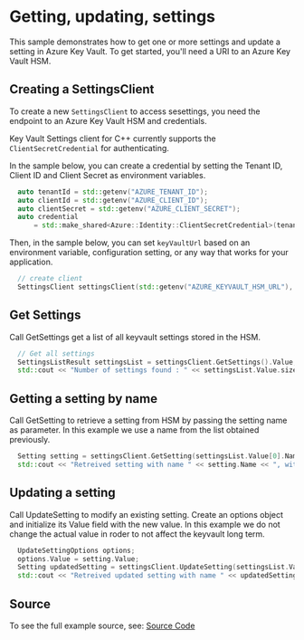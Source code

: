# Getting, updating, settings

This sample demonstrates how to get one or more settings and update a setting in Azure Key Vault.
To get started, you'll need a URI to an Azure Key Vault HSM.

## Creating a SettingsClient

To create a new `SettingsClient` to access sesettings, you need the endpoint to an Azure Key Vault HSM and credentials.

Key Vault Settings client for C++ currently supports the `ClientSecretCredential` for authenticating.

In the sample below, you can create a credential by setting the Tenant ID, Client ID and Client Secret as environment variables.

```cpp Snippet:SampleAdministration1CreateCredential
  auto tenantId = std::getenv("AZURE_TENANT_ID");
  auto clientId = std::getenv("AZURE_CLIENT_ID");
  auto clientSecret = std::getenv("AZURE_CLIENT_SECRET");
  auto credential
      = std::make_shared<Azure::Identity::ClientSecretCredential>(tenantId, clientId, clientSecret);
```

Then, in the sample below, you can set `keyVaultUrl` based on an environment variable, configuration setting, or any way that works for your application.

```cpp Snippet:SampleAdministration2SettingsClient
  // create client
  SettingsClient settingsClient(std::getenv("AZURE_KEYVAULT_HSM_URL"), credential);
```

## Get Settings

Call GetSettings get a list of all keyvault settings stored in the HSM.

```cpp Snippet:SampleAdministration3GetSettings
  // Get all settings 
  SettingsListResult settingsList = settingsClient.GetSettings().Value;
  std::cout << "Number of settings found : " << settingsList.Value.size();
```

## Getting a setting by name

Call GetSetting to retrieve a setting from HSM by passing the setting name as parameter. In this example we use a name from the list obtained previously.

```cpp Snippet:SampleAdministration4GetSetting
  Setting setting = settingsClient.GetSetting(settingsList.Value[0].Name).Value;
  std::cout << "Retreived setting with name " << setting.Name << ", with value " << setting.Value;
```

## Updating a setting

Call UpdateSetting to modify an existing setting. Create an options object and initialize its Value field with the new value. In this example we do not change the actual value in roder to not affect the keyvault long term.


```cpp Snippet:SampleAdministration5UpdateSetting
  UpdateSettingOptions options; 
  options.Value = setting.Value;
  Setting updatedSetting = settingsClient.UpdateSetting(settingsList.Value[0].Name,options).Value;
  std::cout << "Retreived updated setting with name " << updatedSetting.Name << ", with value " << updatedSetting.Value;
```

## Source

To see the full example source, see:
[Source Code](https://github.com/gearama/azure-sdk-for-cpp/tree/settings/sdk/keyvault/azure-security-keyvault-administration/test/samples/sample1-basic-operations)

